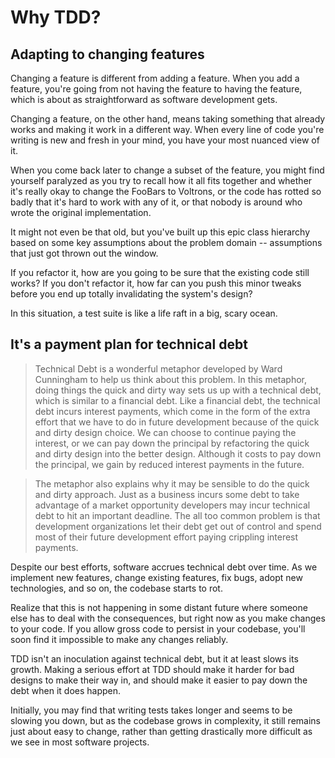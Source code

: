 # Why TDD?

## Adapting to changing features
Changing a feature is different from adding a feature. When you add a feature, you're going from not having the feature to having the feature, which is about as straightforward as software development gets.

Changing a feature, on the other hand, means taking something that already works and making it work in a different way. When every line of code you're writing is new and fresh in your mind, you have your most nuanced view of it.

When you come back later to change a subset of the feature, you might find yourself paralyzed as you try to recall how it all fits together and whether it's really okay to change the FooBars to Voltrons, or the code has rotted so badly that it's hard to work with any of it, or that nobody is around who wrote the original implementation.

It might not even be that old, but you've built up this epic class hierarchy based on some key assumptions about the problem domain -- assumptions that just got thrown out the window.

If you refactor it, how are you going to be sure that the existing code still works?
If you don't refactor it, how far can you push this minor tweaks before you end up totally invalidating the system's design?

In this situation, a test suite is like a life raft in a big, scary ocean.

## It's a payment plan for technical debt

> Technical Debt is a wonderful metaphor developed by Ward Cunningham to help us think about this problem. In this metaphor, doing things the quick and dirty way sets us up with a technical debt, which is similar to a financial debt. Like a financial debt, the technical debt incurs interest payments, which come in the form of the extra effort that we have to do in future development because of the quick and dirty design choice. We can choose to continue paying the interest, or we can pay down the principal by refactoring the quick and dirty design into the better design. Although it costs to pay down the principal, we gain by reduced interest payments in the future.

> The metaphor also explains why it may be sensible to do the quick and dirty approach. Just as a business incurs some debt to take advantage of a market opportunity developers may incur technical debt to hit an important deadline. The all too common problem is that development organizations let their debt get out of control and spend most of their future development effort paying crippling interest payments.

Despite our best efforts, software accrues technical debt over time. As we implement new features, change existing features, fix bugs, adopt new technologies, and so on, the codebase starts to rot.

Realize that this is not happening in some distant future where someone else has to deal with the consequences, but right now as you make changes to your code. If you allow gross code to persist in your codebase, you'll soon find it impossible to make any changes reliably.

TDD isn't an inoculation against technical debt, but it at least slows its growth. Making a serious effort at TDD should make it harder for bad designs to make their way in, and should make it easier to pay down the debt when it does happen.

Initially, you may find that writing tests takes longer and seems to be slowing you down, but as the codebase grows in complexity, it still remains just about easy to change, rather than getting drastically more difficult as we see in most software projects.

## 